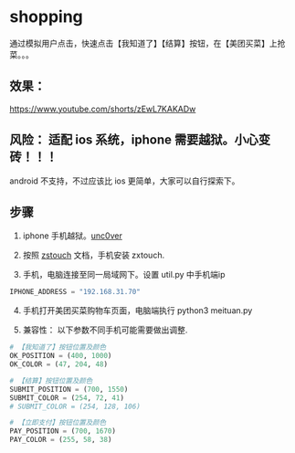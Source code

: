 # shopping

通过模拟用户点击，快速点击【我知道了】【结算】按钮，在【美团买菜】上抢菜。。。

## 效果：

https://www.youtube.com/shorts/zEwL7KAKADw

## 风险： 适配 ios 系统，iphone 需要越狱。小心变砖！！！

android 不支持，不过应该比 ios 更简单，大家可以自行探索下。

## 步骤

1. iphone 手机越狱。[unc0ver](https://unc0ver.dev/)

2. 按照 [zstouch](https://github.com/xuan32546/IOS13-SimulateTouch) 文档，手机安装 zxtouch.

3. 手机，电脑连接至同一局域网下。设置 util.py 中手机端ip

```python
IPHONE_ADDRESS = "192.168.31.70"
```

4. 手机打开美团买菜购物车页面，电脑端执行 python3 meituan.py

5. 兼容性： 以下参数不同手机可能需要做出调整.

```python
# 【我知道了】按钮位置及颜色
OK_POSITION = (400, 1000)
OK_COLOR = (47, 204, 48)

# 【结算】按钮位置及颜色
SUBMIT_POSITION = (700, 1550)
SUBMIT_COLOR = (254, 72, 41)
# SUBMIT_COLOR = (254, 128, 106)

# 【立即支付】按钮位置及颜色
PAY_POSITION = (700, 1670)
PAY_COLOR = (255, 58, 38)

```
